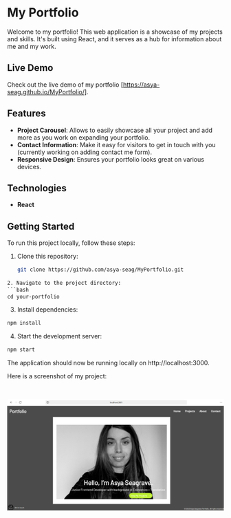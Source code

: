 # My Portfolio

Welcome to my portfolio! This web application is a showcase of my projects and skills. It's built using React, and it serves as a hub for information about me and my work.


## Live Demo

Check out the live demo of my portfolio [https://asya-seag.github.io/MyPortfolio/].

## Features

- **Project Carousel**: Allows to easily showcase all your project and add more as you work on expanding your portfolio.
- **Contact Information**: Make it easy for visitors to get in touch with you (currently working on adding contact me form).
- **Responsive Design**: Ensures your portfolio looks great on various devices.

## Technologies

- **React**


## Getting Started

To run this project locally, follow these steps:

1. Clone this repository:

   ```bash
   git clone https://github.com/asya-seag/MyPortfolio.git
  ```
2. Navigate to the project directory:
  ```bash
  cd your-portfolio
  ```

3. Install dependencies:
  ```bash
  npm install
  ```

4. Start the development server:
  ```bash
  npm start
  ```
  
  The application should now be running locally on http://localhost:3000.


  Here is a screenshot of my project:

<br>

![Alt Text](screenshots/project4.png)











